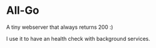 
# All-Go

A tiny webserver that always returns 200 :)

I use it to have an health check with background services.